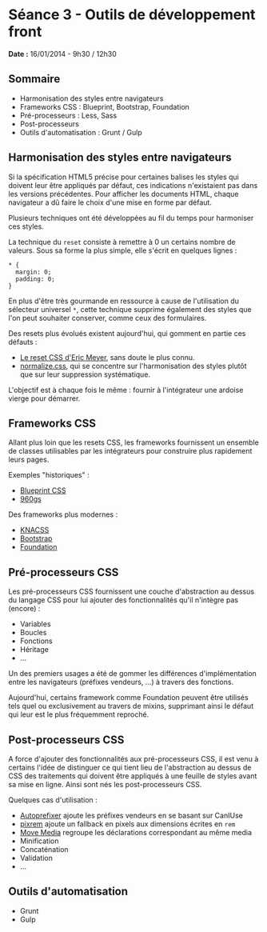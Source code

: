 # Séance 3 - Outils de développement front

**Date :** 16/01/2014 - 9h30 / 12h30

## Sommaire

* Harmonisation des styles entre navigateurs
* Frameworks CSS : Blueprint, Bootstrap, Foundation
* Pré-processeurs : Less, Sass
* Post-processeurs
* Outils d'automatisation : Grunt / Gulp


## Harmonisation des styles entre navigateurs

Si la spécification HTML5 précise pour certaines balises les styles qui doivent leur être appliqués par défaut, ces indications n'existaient pas dans les versions précédentes. Pour afficher les documents HTML, chaque navigateur a dû faire le choix d'une mise en forme par défaut.

Plusieurs techniques ont été développées au fil du temps pour harmoniser ces styles.

La technique du `reset` consiste à remettre à 0 un certains nombre de valeurs. Sous sa forme la plus simple, elle s'écrit en quelques lignes :

	* {
	  margin: 0;
	  padding: 0;
	}

En plus d'être très gourmande en ressource à cause de l'utilisation du sélecteur universel `*`, cette technique supprime également des styles que l'on peut souhaiter conserver, comme ceux des formulaires.

Des resets plus évolués existent aujourd'hui, qui gomment en partie ces défauts :

* [Le reset CSS d'Eric Meyer](http://meyerweb.com/eric/tools/css/reset/), sans doute le plus connu.
* [normalize.css](http://necolas.github.io/normalize.css/), qui se concentre sur l'harmonisation des styles plutôt que sur leur suppression systématique.

L'objectif est à chaque fois le même : fournir à l'intégrateur une ardoise vierge pour démarrer.


## Frameworks CSS

Allant plus loin que les resets CSS, les frameworks fournissent un ensemble de classes utilisables par les intégrateurs pour construire plus rapidement leurs pages.

Exemples "historiques" :

* [Blueprint CSS](http://www.blueprintcss.org/)
* [960gs](http://960.gs/)

Des frameworks plus modernes :

* [KNACSS](http://www.knacss.com/)
* [Bootstrap](http://getbootstrap.com/)
* [Foundation](http://foundation.zurb.com/)

## Pré-processeurs CSS

Les pré-processeurs CSS fournissent une couche d'abstraction au dessus du langage CSS pour lui ajouter des fonctionnalités qu'il n'intègre pas (encore) :

* Variables
* Boucles
* Fonctions
* Héritage
* …

Un des premiers usages a été de gommer les différences d'implémentation entre les navigateurs (préfixes vendeurs, …) à travers des fonctions.

Aujourd'hui, certains framework comme Foundation peuvent être utilisés tels quel ou exclusivement au travers de mixins, supprimant ainsi le défaut qui leur est le plus fréquemment reproché.

## Post-processeurs CSS

A force d'ajouter des fonctionnalités aux pré-processeurs CSS, il est venu à certains l'idée de distinguer ce qui tient lieu de l'abstraction au dessus de CSS des traitements qui doivent être appliqués à une feuille de styles avant sa mise en ligne. Ainsi sont nés les post-processeurs CSS.

Quelques cas d'utilisation :

* [Autoprefixer](https://github.com/ai/autoprefixer) ajoute les préfixes vendeurs en se basant sur CanIUse
* [pixrem](https://github.com/robwierzbowski/node-pixrem) ajoute un fallback en pixels aux dimensions écrites en `rem`
* [Move Media](https://github.com/reworkcss/rework-move-media) regroupe les déclarations correspondant au même media
* Minification
* Concaténation
* Validation
* …

## Outils d'automatisation

* Grunt
* Gulp